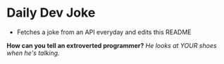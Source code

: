 
# Daily Dev Joke

- Fetches a joke from an API everyday and edits this README

**How can you tell an extroverted programmer?**
*He looks at YOUR shoes when he's talking.*
    